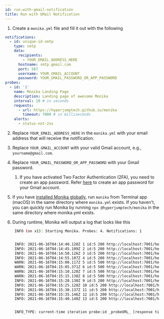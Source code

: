 ```yaml
---
id: run-with-gmail-notification
title: Run with GMail Notification
---
```


1. Create a `monika.yml` file and fill it out with the following

```yaml
notifications:
  - id: unique-id-smtp
    type: smtp
    data:
      recipients:
        - YOUR_EMAIL_ADDRESS_HERE
      hostname: smtp.gmail.com
      port: 587
      username: YOUR_GMAIL_ACCOUNT
      password: YOUR_GMAIL_PASSWORD_OR_APP_PASSWORD
probes:
  - id: '1'
    name: Monika Landing Page
    description: Landing page of awesome Monika
    interval: 10 # in seconds
    requests:
      - url: https://hyperjumptech.github.io/monika
        timeout: 7000 # in milliseconds
    alerts:
      - status-not-2xx
```

2. Replace `YOUR_EMAIL_ADDRESS_HERE` in the `monika.yml` with your email address that will receive the notification.
3. Replace `YOUR_GMAIL_ACCOUNT` with your valid Gmail account, e.g., `yourname@gmail.com`.
4. Replace `YOUR_GMAIL_PASSWORD_OR_APP_PASSWORD` with your Gmail password.
   1. If you have activated Two Factor Authentication (2FA), you need to create an app password. Refer [here](https://support.google.com/accounts/answer/185833) to create an app password for your Gmail account.
5. If you have [installed Monika globally](/installation), run `monika` from Terminal app (macOS) in the same directory where `monika.yml` exists. If you haven't, you can quickly run Monika by running `npx @hyperjumptech/monika` in the same directory where monika.yml exists.
6. During runtime, Monika will output a log that looks like this

   ```bash
    INFO (on x1): Starting Monika. Probes: 4. Notifications: 1


    INFO: 2021-06-16T04:14:40.128Z 1 id:5 200 http://localhost:7001/health 7ms
    INFO: 2021-06-16T04:14:45.109Z 2 id:5 200 http://localhost:7001/health 4ms
    INFO: 2021-06-16T04:14:50.126Z 3 id:5 200 http://localhost:7001/health 10ms
    INFO: 2021-06-16T04:14:55.107Z 4 id:5 200 http://localhost:7001/health 1ms
    WARN: 2021-06-16T04:15:00.117Z 5 id:5 500 http://localhost:7001/health 0ms, ALERT: status-not-2xx
    WARN: 2021-06-16T04:15:05.371Z 6 id:5 500 http://localhost:7001/health 0ms, ALERT: status-not-2xx
    WARN: 2021-06-16T04:15:10.128Z 7 id:5 500 http://localhost:7001/health 0ms, ALERT: status-not-2xx
    WARN: 2021-06-16T04:15:15.138Z 8 id:5 500 http://localhost:7001/health 0ms, ALERT: status-not-2xx, NOTIF: service probably down
    INFO: 2021-06-16T04:15:20.130Z 9 id:5 200 http://localhost:7001/health 6ms
    INFO: 2021-06-16T04:15:25.128Z 10 id:5 200 http://localhost:7001/health 4ms
    INFO: 2021-06-16T04:15:30.137Z 11 id:5 200 http://localhost:7001/health 6ms
    INFO: 2021-06-16T04:15:35.146Z 12 id:5 200 http://localhost:7001/health 8ms, NOTIF: service is back up
    INFO: 2021-06-16T04:15:40.140Z 13 id:5 200 http://localhost:7001/health 4ms


    INFO_TYPE: current-time iteration probe:id _probeURL_ [response time in ms],[ALERT messages if any], [NOTIFICATION messages if any]
   ```
